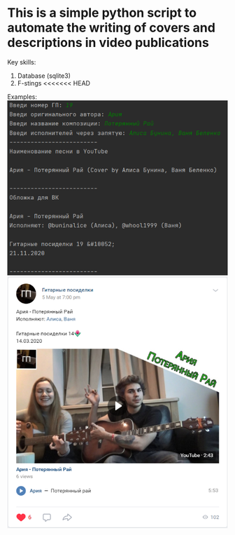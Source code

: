 # This is a simple python script to automate the writing of covers and descriptions in video publications
Key skills:
1.   Database (sqlite3)
2.   F-stings
<<<<<<< HEAD

Examples:
<img src="https://github.com/dichka/GG/blob/main/img/Screen.png" />
<img src="https://github.com/dichka/GG/blob/main/img/Screen2.png" />

